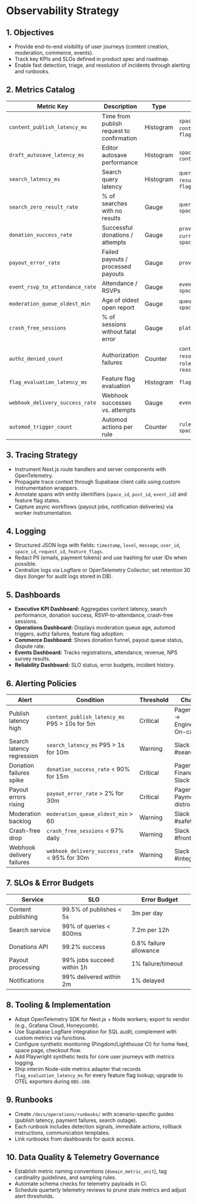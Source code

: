 # Observability Strategy

## 1. Objectives
- Provide end-to-end visibility of user journeys (content creation, moderation, commerce, events).
- Track key KPIs and SLOs defined in product spec and roadmap.
- Enable fast detection, triage, and resolution of incidents through alerting and runbooks.

## 2. Metrics Catalog
| Metric Key | Description | Type | Tags |
| --- | --- | --- | --- |
| `content_publish_latency_ms` | Time from publish request to confirmation | Histogram | `space`, `content_type`, `flag` |
| `draft_autosave_latency_ms` | Editor autosave performance | Histogram | `space`, `content_type` |
| `search_latency_ms` | Search query latency | Histogram | `query_type`, `result_count`, `flag` |
| `search_zero_result_rate` | % of searches with no results | Gauge | `query_type`, `space` |
| `donation_success_rate` | Successful donations / attempts | Gauge | `provider`, `currency`, `space` |
| `payout_error_rate` | Failed payouts / processed payouts | Gauge | `provider` |
| `event_rsvp_to_attendance_rate` | Attendance / RSVPs | Gauge | `event_type`, `space` |
| `moderation_queue_oldest_min` | Age of oldest open report | Gauge | `queue_type`, `space` |
| `crash_free_sessions` | % of sessions without fatal error | Gauge | `platform` |
| `authz_denied_count` | Authorization failures | Counter | `context`, `resource`, `role`, `space`, `reason` |
| `flag_evaluation_latency_ms` | Feature flag evaluation | Histogram | `flag_key` |
| `webhook_delivery_success_rate` | Webhook successes vs. attempts | Gauge | `event_type` |
| `automod_trigger_count` | Automod actions per rule | Counter | `rule_type`, `space` |

## 3. Tracing Strategy
- Instrument Next.js route handlers and server components with OpenTelemetry.
- Propagate trace context through Supabase client calls using custom instrumentation wrappers.
- Annotate spans with entity identifiers (`space_id`, `post_id`, `event_id`) and feature flag states.
- Capture async workflows (payout jobs, notification deliveries) via worker instrumentation.

## 4. Logging
- Structured JSON logs with fields: `timestamp`, `level`, `message`, `user_id`, `space_id`, `request_id`, `feature_flags`.
- Redact PII (emails, payment tokens) and use hashing for user IDs when possible.
- Centralize logs via Logflare or OpenTelemetry Collector; set retention 30 days (longer for audit logs stored in DB).

## 5. Dashboards
- **Executive KPI Dashboard:** Aggregates content latency, search performance, donation success, RSVP-to-attendance, crash-free sessions.
- **Operations Dashboard:** Displays moderation queue age, automod triggers, authz failures, feature flag adoption.
- **Commerce Dashboard:** Shows donation funnel, payout queue status, dispute rate.
- **Events Dashboard:** Tracks registrations, attendance, revenue, NPS survey results.
- **Reliability Dashboard:** SLO status, error budgets, incident history.

## 6. Alerting Policies
| Alert | Condition | Threshold | Channel |
| --- | --- | --- | --- |
| Publish latency high | `content_publish_latency_ms` P95 > 10s for 5m | Critical | PagerDuty → Engineering On-call |
| Search latency regression | `search_latency_ms` P95 > 1s for 10m | Warning | Slack #search |
| Donation failures spike | `donation_success_rate` < 90% for 15m | Critical | PagerDuty + Finance Slack |
| Payout errors rising | `payout_error_rate` > 2% for 30m | Critical | PagerDuty + Payments distro |
| Moderation backlog | `moderation_queue_oldest_min` > 60 | Warning | Slack #safety |
| Crash-free drop | `crash_free_sessions` < 97% daily | Warning | Slack #frontend |
| Webhook delivery failures | `webhook_delivery_success_rate` < 95% for 30m | Warning | Slack #integrations |

## 7. SLOs & Error Budgets
| Service | SLO | Error Budget |
| --- | --- | --- |
| Content publishing | 99.5% of publishes < 5s | 3m per day |
| Search service | 99% of queries < 800ms | 7.2m per 12h |
| Donations API | 99.2% success | 0.8% failure allowance |
| Payout processing | 99% jobs succeed within 1h | 1% failure/timeout |
| Notifications | 99% delivered within 2m | 1% delayed |

## 8. Tooling & Implementation
- Adopt OpenTelemetry SDK for Next.js + Node workers; export to vendor (e.g., Grafana Cloud, Honeycomb).
- Use Supabase Logflare integration for SQL audit, complement with custom metrics via functions.
- Configure synthetic monitoring (Pingdom/Lighthouse CI) for home feed, space page, checkout flow.
- Add Playwright synthetic tests for core user journeys with metrics logging.
- Ship interim Node-side metrics adapter that records `flag_evaluation_latency_ms` for every feature flag lookup; upgrade to OTEL exporters during `OBS-100`.

## 9. Runbooks
- Create `/docs/operations/runbooks/` with scenario-specific guides (publish latency, payment failures, search outage).
- Each runbook includes detection signals, immediate actions, rollback instructions, communication templates.
- Link runbooks from dashboards for quick access.

## 10. Data Quality & Telemetry Governance
- Establish metric naming conventions (`domain_metric_unit`), tag cardinality guidelines, and sampling rules.
- Automate schema checks for telemetry payloads in CI.
- Schedule quarterly telemetry reviews to prune stale metrics and adjust alert thresholds.
